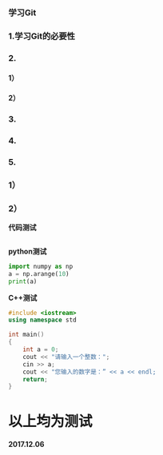 ### 学习Git

  ### 1.学习**Git**的必要性 

  ### 2.
  #### 1）
  #### 2）

  ### 3.

  ### 4.

  ### 5.
  ### 1）
  ### 2）

**代码测试**
```shell
```
**python测试**
```python
import numpy as np
a = np.arange(10)
print(a)
```

**C++测试**
```c++
#include <iostream>
using namespace std

int main()
{
	int a = 0;
	cout << "请输入一个整数：";
	cin >> a;
	cout << "您输入的数字是：” << a << endl;
	return;
}
```


# 以上均为测试
#### 2017.12.06
